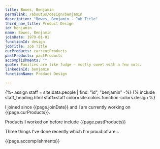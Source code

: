 ```yaml
---
title: Bowes, Benjamin
permalink: /aboutus/design/benjamin
description: "Bowes, Benjamin - Job Title"
third_nav_title: Product Design
id: benjamin
name: Bowes, Benjamin
joinDate: 1970-01-01
functionId: design
jobTitle: Job Title
curProducts: currentProducts
pastProducts: pastProducts
accomplishments: ""
quote: Families are like fudge – mostly sweet with a few nuts.
linkedinId: benjamin
functionName: Product Design

---
```


{%- assign staff = site.data.people | find: "id", "benjamin" -%}
{% include staff_heading.html staff=staff color=site.colors.function-colors.design %}

<p>I joined since {{page.joinDate}} and I am currently working on {{page.curProducts}}.</p>

<p>Products I worked on before include {{page.pastProducts}}</p>

<p>Three things I've done recently which I'm proud of are...</p>
{{page.accomplishments}}

